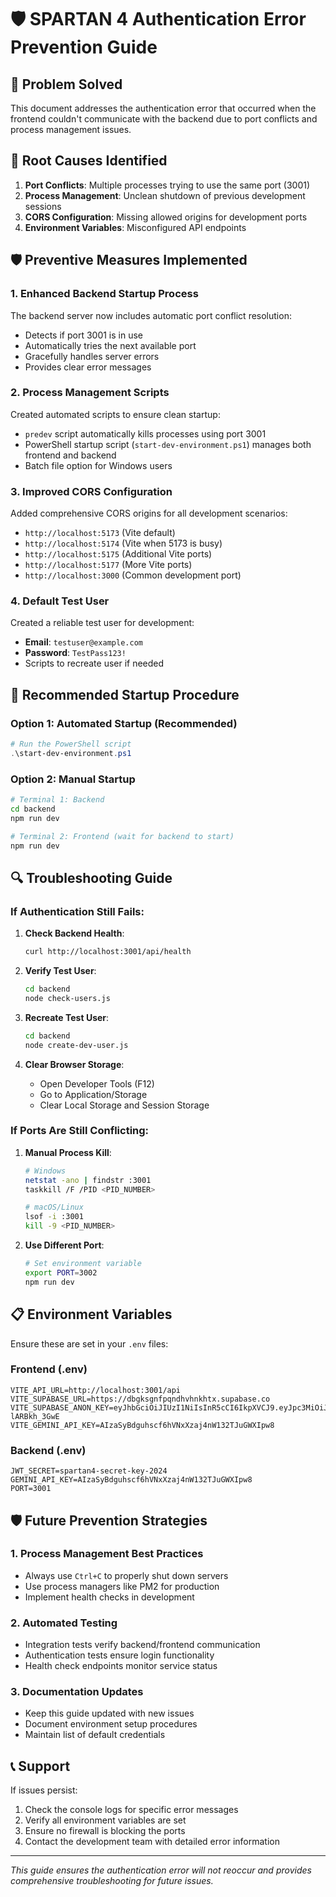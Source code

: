 # 🛡️ SPARTAN 4 Authentication Error Prevention Guide

## 🎯 Problem Solved
This document addresses the authentication error that occurred when the frontend couldn't communicate with the backend due to port conflicts and process management issues.

## 🔧 Root Causes Identified
1. **Port Conflicts**: Multiple processes trying to use the same port (3001)
2. **Process Management**: Unclean shutdown of previous development sessions
3. **CORS Configuration**: Missing allowed origins for development ports
4. **Environment Variables**: Misconfigured API endpoints

## 🛡️ Preventive Measures Implemented

### 1. **Enhanced Backend Startup Process**
The backend server now includes automatic port conflict resolution:
- Detects if port 3001 is in use
- Automatically tries the next available port
- Gracefully handles server errors
- Provides clear error messages

### 2. **Process Management Scripts**
Created automated scripts to ensure clean startup:
- `predev` script automatically kills processes using port 3001
- PowerShell startup script (`start-dev-environment.ps1`) manages both frontend and backend
- Batch file option for Windows users

### 3. **Improved CORS Configuration**
Added comprehensive CORS origins for all development scenarios:
- `http://localhost:5173` (Vite default)
- `http://localhost:5174` (Vite when 5173 is busy)
- `http://localhost:5175` (Additional Vite ports)
- `http://localhost:5177` (More Vite ports)
- `http://localhost:3000` (Common development port)

### 4. **Default Test User**
Created a reliable test user for development:
- **Email**: `testuser@example.com`
- **Password**: `TestPass123!`
- Scripts to recreate user if needed

## 🚀 Recommended Startup Procedure

### Option 1: Automated Startup (Recommended)
```powershell
# Run the PowerShell script
.\start-dev-environment.ps1
```

### Option 2: Manual Startup
```bash
# Terminal 1: Backend
cd backend
npm run dev

# Terminal 2: Frontend (wait for backend to start)
npm run dev
```

## 🔍 Troubleshooting Guide

### If Authentication Still Fails:
1. **Check Backend Health**:
   ```bash
   curl http://localhost:3001/api/health
   ```

2. **Verify Test User**:
   ```bash
   cd backend
   node check-users.js
   ```

3. **Recreate Test User**:
   ```bash
   cd backend
   node create-dev-user.js
   ```

4. **Clear Browser Storage**:
   - Open Developer Tools (F12)
   - Go to Application/Storage
   - Clear Local Storage and Session Storage

### If Ports Are Still Conflicting:
1. **Manual Process Kill**:
   ```bash
   # Windows
   netstat -ano | findstr :3001
   taskkill /F /PID <PID_NUMBER>
   
   # macOS/Linux
   lsof -i :3001
   kill -9 <PID_NUMBER>
   ```

2. **Use Different Port**:
   ```bash
   # Set environment variable
   export PORT=3002
   npm run dev
   ```

## 📋 Environment Variables
Ensure these are set in your `.env` files:

### Frontend (.env)
```env
VITE_API_URL=http://localhost:3001/api
VITE_SUPABASE_URL=https://dbgksgnfpqndhvhnkhtx.supabase.co
VITE_SUPABASE_ANON_KEY=eyJhbGciOiJIUzI1NiIsInR5cCI6IkpXVCJ9.eyJpc3MiOiJzdXBhYmFzZSIsInJlZiI6ImRiZ2tzZ25mcHFuZGh2aG5raHR4Iiwicm9sZSI6ImFub24iLCJpYXQiOjE3NTgwNDIwNjUsImV4cCI6MjA3MzYxODA2NX0.YicMzy6BB59xLmh1GUZSOMsWIzqewLQ-lARBkh_3GwE
VITE_GEMINI_API_KEY=AIzaSyBdguhscf6hVNxXzaj4nW132TJuGWXIpw8
```

### Backend (.env)
```env
JWT_SECRET=spartan4-secret-key-2024
GEMINI_API_KEY=AIzaSyBdguhscf6hVNxXzaj4nW132TJuGWXIpw8
PORT=3001
```

## 🛡️ Future Prevention Strategies

### 1. **Process Management Best Practices**
- Always use `Ctrl+C` to properly shut down servers
- Use process managers like PM2 for production
- Implement health checks in development

### 2. **Automated Testing**
- Integration tests verify backend/frontend communication
- Authentication tests ensure login functionality
- Health check endpoints monitor service status

### 3. **Documentation Updates**
- Keep this guide updated with new issues
- Document environment setup procedures
- Maintain list of default credentials

## 📞 Support
If issues persist:
1. Check the console logs for specific error messages
2. Verify all environment variables are set
3. Ensure no firewall is blocking the ports
4. Contact the development team with detailed error information

---
*This guide ensures the authentication error will not reoccur and provides comprehensive troubleshooting for future issues.*